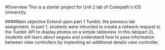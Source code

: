 #Overview
This is a starter project for Unit 2 lab of Codepath's iOS University.

####Main objective
Extend upon part 1 Tumblr, the previous lab assignment. In part 1, students were intructed to create a network request to the Tumblr API to display photos on a simple tableview. In this lab(part 2), students will learn about segues and understand how to pass information between view controllers by implenting an additional details view controller.
